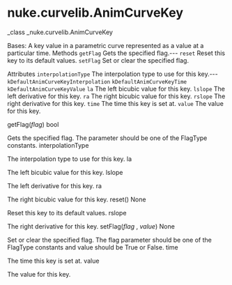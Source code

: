 # nuke.curvelib.AnimCurveKey
_class _nuke.curvelib.AnimCurveKey

Bases:
A key value in a parametric curve represented as a value at a particular time.
Methods
`getFlag`  Gets the specified flag.---
`reset`  Reset this key to its default values.
`setFlag`  Set or clear the specified flag.

Attributes
`interpolationType`  The interpolation type to use for this key.---
`kDefaultAnimCurveKeyInterpolation`
`kDefaultAnimCurveKeyTime`
`kDefaultAnimCurveKeyValue`
`la`  The left bicubic value for this key.
`lslope`  The left derivative for this key.
`ra`  The right bicubic value for this key.
`rslope`  The right derivative for this key.
`time`  The time this key is set at.
`value`  The value for this key.

getFlag(_flag_)  bool

Gets the specified flag. The parameter should be one of the FlagType constants.
interpolationType

The interpolation type to use for this key.
la

The left bicubic value for this key.
lslope

The left derivative for this key.
ra

The right bicubic value for this key.
reset()  None

Reset this key to its default values.
rslope

The right derivative for this key.
setFlag(_flag_ , _value_)  None

Set or clear the specified flag. The flag parameter should be one of the FlagType constants and value should be True or False.
time

The time this key is set at.
value

The value for this key.